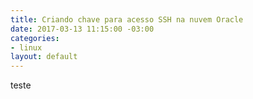 ```yaml
---
title: Criando chave para acesso SSH na nuvem Oracle
date: 2017-03-13 11:15:00 -03:00
categories:
- linux
layout: default
---
```


teste